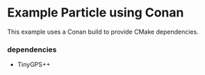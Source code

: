 Example Particle using Conan
===

This example uses a Conan build to provide CMake dependencies.

### dependencies
- TinyGPS++

